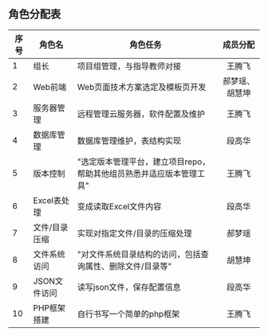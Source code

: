 ## 角色分配表 ##
| 序号        | 角色名    |  角色任务 |   成员分配   |
| --------   | -----   | ----- | :----: |
|1| 组长        | 项目组管理，与指导教师对接     |   王腾飞    |
|2| Web前端    | Web页面技术方案选定及模板页开发      |   郝梦瑶、胡慧坤    |
|3| 服务器管理   | 远程管理云服务器，软件配置及维护   |   王腾飞    |
|4| 数据库管理   | 数据库管理维护，表结构实现  |   段高华|
|5| 版本控制   | "选定版本管理平台，建立项目repo，帮助其他组员熟悉并适应版本管理工具"      |   王腾飞    |
|6| Excel表处理   |变成读取Excel文件内容   |   段高华    |
|7| 文件/目录压缩  | 实现对指定文件/目录的压缩处理  |   郝梦瑶    |
|8| 文件系统访问   | "对文件系统目录结构的访问，包括查询属性、删除文件/目录等" |   胡慧坤    |
|9| JSON文件访问  | 读写json文件，保存配置信息  |   段高华   |
|10| PHP框架搭建   | 自行书写一个简单的php框架   |   王腾飞    |






